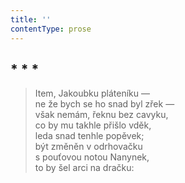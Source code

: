 ```yaml
---
title: ''
contentType: prose
---
```


## \* \* \*

> Item, Jakoubku pláteníku —  
> ne že bych se ho snad byl zřek —  
> však nemám, řeknu bez cavyku,  
> co by mu takhle přišlo vděk,  
> leda snad tenhle popěvek;  
> být změněn v odrhovačku  
> s pouťovou notou Nanynek,  
> to by šel arci na dračku:
